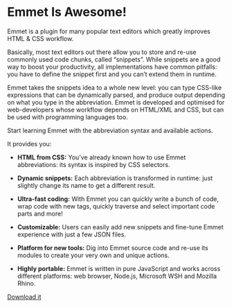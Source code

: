 # Emmet Is Awesome!

Emmet is a plugin for many popular text editors which greatly improves HTML & CSS workflow.

Basically, most text editors out there allow you to store and re-use commonly used code chunks, called “snippets”. While snippets are a good way to boost your productivity, all implementations have common pitfalls: you have to define the snippet first and you can’t extend them in runtime.

Emmet takes the snippets idea to a whole new level: you can type CSS-like expressions that can be dynamically parsed, and produce output depending on what you type in the abbreviation. Emmet is developed and optimised for web-developers whose workflow depends on HTML/XML and CSS, but can be used with programming languages too.

Start learning Emmet with the abbreviation syntax and available actions.

It provides you:

- **HTML from CSS:**
  You’ve already known how to use Emmet abbreviations: its syntax is inspired by CSS selectors.  

- **Dynamic snippets:**
  Each abbreviation is transformed in runtime: just slightly change its name to get a different result.

- **Ultra-fast coding:**
  With Emmet you can quickly write a bunch of code, wrap code with new tags, quickly traverse and select important code parts and more!

- **Customizable:**
  Users can easily add new snippets and fine-tune Emmet experience with just a few JSON files.

- **Platform for new tools:**
  Dig into Emmet source code and re-use its modules to create your very own and unique actions.

- **Highly portable:**
  Emmet is written in pure JavaScript and works across different platforms: web browser, Node.js, Microsoft WSH and Mozilla Rhino.

[Download it](http://emmet.io/download/)